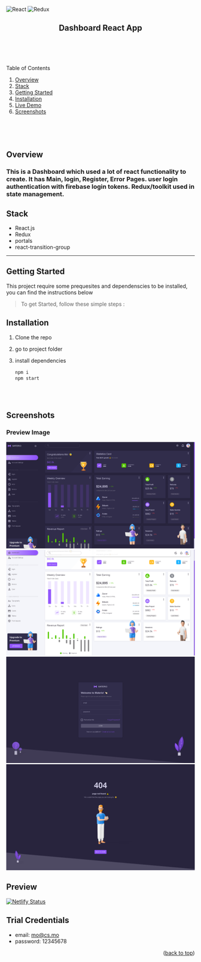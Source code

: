 <div id="top"></div>

![React](https://img.shields.io/badge/-ReactJs-61DAFB?logo=react&logoColor=white&style=for-the-badge)
![Redux](https://img.shields.io/badge/-Redux-61DAFB?logo=Redux&color=blueviolet&logoColor=white&style=for-the-badge)

<!-- PROJECT LOGO -->
<div align="center">
  <h2>Dashboard React App</h2>
</div>

<br>
<br>
<br>
<br>

<!-- TABLE OF CONTENTS -->
  <summary>Table of Contents</summary>
  <ol>
    <li><a href="#overview">Overview</a></li>
    <li><a href="#stack">Stack</a></li>
    <li><a href="#getting-started">Getting Started</a></li>
    <li><a href="#installation">Installation</a></li>
    <li><a href="#demo">Live Demo</a></li>
    <li><a href="#screenshots">Screenshots</a></li>
  </ol>

<br>
<br>
<br>

<!-- ABOUT THE PROJECT -->

## Overview

### This is a Dashboard which used a lot of react functionality to create. It has Main, login, Register, Error Pages. user login authentication with firebase login tokens. Redux/toolkit used in state management.

## Stack

- React.js
- Redux
- portals
- react-transition-group

---

<!-- GETTING STARTED -->

## Getting Started

This project require some prequesites and dependenscies to be installed, you can find the instructions below

> To get Started, follow these simple steps :

## Installation

1. Clone the repo

2. go to project folder

3. install dependencies

   ```bash
   npm i
   npm start
   ```

<br>
<br>

## Screenshots

### Preview Image

![Preview](preview.png)
![Preview1](preview1.png)
![Preview2](preview2.png)
![Preview3](preview3.png)

## Preview

[![Netlify Status]()]()

## Trial Credentials

- email: mo@cs.mo
- password: 12345678

<p align="right">(<a href="#top">back to top</a>)</p>
